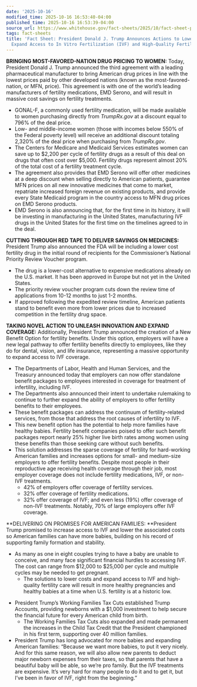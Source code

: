 ```yaml
---
date: '2025-10-16'
modified_time: 2025-10-16 16:53:40-04:00
published_time: 2025-10-16 16:53:39-04:00
source_url: https://www.whitehouse.gov/fact-sheets/2025/10/fact-sheet-president-donald-j-trump-announces-actions-to-lower-costs-and-expand-access-to-in-vitro-fertilization-ivf-and-high-quality-fertility-care/
tags: fact-sheets
title: 'Fact Sheet: President Donald J. Trump Announces Actions to Lower Costs and
  Expand Access to In Vitro Fertilization (IVF) and High-Quality Fertility Care'
---
```

 
**BRINGING MOST-FAVORED-NATION DRUG PRICING TO WOMEN:** Today, President
Donald J. Trump announced the third agreement with a leading
pharmaceutical manufacturer to bring American drug prices in line with
the lowest prices paid by other developed nations (known as the
most-favored-nation, or MFN, price). This agreement is with one of the
world’s leading manufacturers of fertility medications, EMD Serono, and
will result in massive cost savings on fertility treatments.

-   GONAL-F, a commonly used fertility medication, will be made
    available to women purchasing directly from *TrumpRx.gov* at a
    discount equal to 796% of the deal price.
-   Low- and middle-income women (those with incomes below 550% of the
    Federal poverty level) will receive an additional discount totaling
    2,320% of the deal price when purchasing from *TrumpRx.gov*.
-   The Centers for Medicare and Medicaid Services estimates women can
    save up to $2,200 per cycle of fertility drugs as a result of this
    deal on drugs that often cost over $5,000. Fertility drugs represent
    almost 20% of the total cost of a fertility treatment cycle.  
-   The agreement also provides that EMD Serono will offer other
    medicines at a deep discount when selling directly to American
    patients, guarantee MFN prices on all new innovative medicines that
    come to market, repatriate increased foreign revenue on existing
    products, and provide every State Medicaid program in the country
    access to MFN drug prices on EMD Serono products.
-   EMD Serono is also announcing that, for the first time in its
    history, it will be investing in manufacturing in the United States,
    manufacturing IVF drugs in the United States for the first time on
    the timelines agreed to in the deal.

**CUTTING THROUGH RED TAPE TO DELIVER SAVINGS ON MEDICINES:** President
Trump also announced the FDA will be including a lower cost fertility
drug in the initial round of recipients for the Commissioner’s National
Priority Review Voucher program.

-   The drug is a lower-cost alternative to expensive medications
    already on the U.S. market. It has been approved in Europe but not
    yet in the United States.
-   The priority review voucher program cuts down the review time of
    applications from 10-12 months to just 1-2 months.
-   If approved following the expedited review timeline, American
    patients stand to benefit even more from lower prices due to
    increased competition in the fertility drug space.

**TAKING NOVEL ACTION TO UNLEASH INNOVATION AND EXPAND COVERAGE:**
Additionally, President Trump announced the creation of a New Benefit
Option for fertility benefits. Under this option, employers will have a
new legal pathway to offer fertility benefits directly to employees,
like they do for dental, vision, and life insurance, representing a
massive opportunity to expand access to IVF coverage.

-   The Departments of Labor, Health and Human Services, and the
    Treasury announced today that employers can now offer standalone
    benefit packages to employees interested in coverage for treatment
    of infertility, including IVF.
-   The Departments also announced their intent to undertake rulemaking
    to continue to further expand the ability of employers to offer
    fertility benefits to their employees.
-   These benefit packages can address the continuum of
    fertility-related services, from those that address the root causes
    of infertility to IVF.
-   This new benefit option has the potential to help more families have
    healthy babies. Fertility benefit companies poised to offer such
    benefit packages report nearly 25% higher live birth rates among
    women using these benefits than those seeking care without such
    benefits.
-   This solution addresses the sparse coverage of fertility for
    hard-working American families and increases options for small- and
    medium-size employers to offer fertility benefits. Despite most
    people in their reproductive age receiving health coverage through
    their job, most employer coverage does not include fertility
    medications, IVF, or non-IVF treatments.
    -   42% of employers offer coverage of fertility services.
    -   32% offer coverage of fertility medications.
    -   32% offer coverage of IVF; and even less (19%) offer coverage of
        non-IVF treatments. Notably, 70% of large employers offer IVF
        coverage.

**DELIVERING ON PROMISES FOR AMERICAN FAMILIES: **President Trump
promised to increase access to IVF and lower the associated costs so
American families can have more babies, building on his record of
supporting family formation and stability.  

-   As many as one in eight couples trying to have a baby are unable to
    conceive, and many face significant financial hurdles to accessing
    IVF. The cost can range from $12,000 to $25,000 per cycle and
    multiple cycles may be needed to get pregnant.
    -   The solutions to lower costs and expand access to IVF and
        high-quality fertility care will result in more healthy
        pregnancies and healthy babies at a time when U.S. fertility is
        at a historic low.

<!-- -->

-   President Trump’s Working Families Tax Cuts established Trump
    Accounts, providing newborns with a $1,000 investment to help secure
    the financial future for every American child from birth.
    -   The Working Families Tax Cuts also expanded and made permanent
        the increases in the Child Tax Credit that the President
        championed in his first term, supporting over 40 million
        families.
-   President Trump has long advocated for more babies and expanding
    American families: “Because we want more babies, to put it very
    nicely. And for this same reason, we will also allow new parents to
    deduct major newborn expenses from their taxes, so that parents that
    have a beautiful baby will be able, so we’re pro family. But the IVF
    treatments are expensive. It’s very hard for many people to do it
    and to get it, but I’ve been in favor of IVF, right from the
    beginning.”
